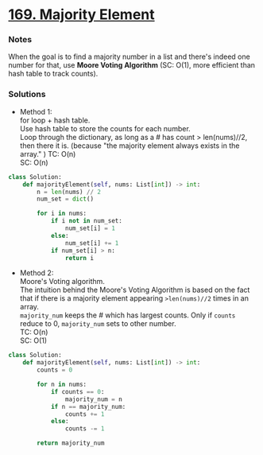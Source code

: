 # [169. Majority Element](https://leetcode.com/problems/majority-element/description/?envType=study-plan-v2&envId=top-interview-150)

### Notes

When the goal is to find a majority number in a list and there's indeed one number for that, use **Moore Voting Algorithm** (SC: O(1), more efficient than hash table to track counts).

### Solutions
- Method 1:\
  for loop + hash table.\
  Use hash table to store the counts for each number.\
  Loop through the dictionary, as long as a # has count > len(nums)//2, then there it is. (because "the majority element always exists in the array." )
  TC: O(n)\
  SC: O(n)
```python
class Solution:
    def majorityElement(self, nums: List[int]) -> int:
        n = len(nums) // 2
        num_set = dict()

        for i in nums:
            if i not in num_set:
                num_set[i] = 1
            else:
                num_set[i] += 1
            if num_set[i] > n:
                return i
```

- Method 2:\
  Moore's Voting algorithm.\
  The intuition behind the Moore's Voting Algorithm is based on the fact that if there is a majority element appearing `>len(nums)//2` times in an array.\
  `majority_num` keeps the # which has largest counts. Only if `counts` reduce to 0, `majority_num` sets to other number.\
  TC: O(n)\
  SC: O(1)
```python
class Solution:
    def majorityElement(self, nums: List[int]) -> int:
        counts = 0

        for n in nums:
            if counts == 0:
                majority_num = n
            if n == majority_num:
                counts += 1
            else:
                counts -= 1

        return majority_num
```
